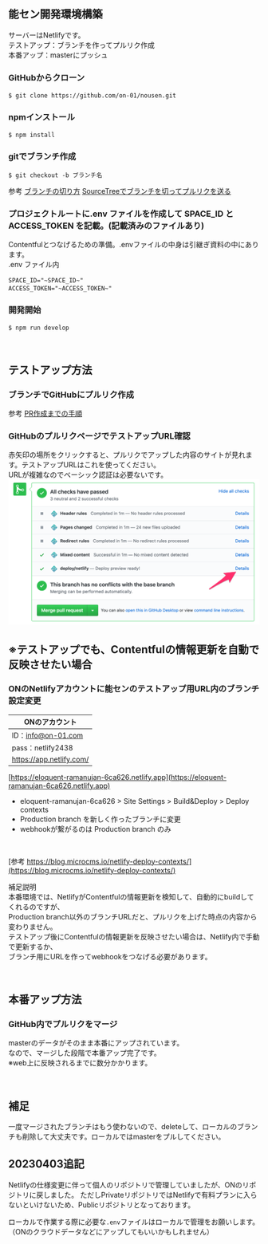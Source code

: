 
## 能セン開発環境構築
サーバーはNetlifyです。<br>
テストアップ：ブランチを作ってプルリク作成<br>
本番アップ：masterにプッシュ

### GitHubからクローン
```
$ git clone https://github.com/on-01/nousen.git
```

### npmインストール
```
$ npm install
```

### gitでブランチ作成
```
$ git checkout -b ブランチ名
```
参考
[ブランチの切り方](https://github.com/mikutaniguchi/portfolio_site/wiki/%E3%83%96%E3%83%A9%E3%83%B3%E3%83%81%E3%81%AE%E5%88%87%E3%82%8A%E6%96%B9)
[SourceTreeでブランチを切ってプルリクを送る](https://tokku-engineer.tech/github-sourcetree-branch/)

### プロジェクトルートに.env ファイルを作成して SPACE_ID と ACCESS_TOKEN を記載。(記載済みのファイルあり)
Contentfulとつなげるための準備。.envファイルの中身は引継ぎ資料の中にあります。<br>
.env ファイル内
```
SPACE_ID="~SPACE_ID~"
ACCESS_TOKEN="~ACCESS_TOKEN~"
```

### 開発開始
```
$ npm run develop
```
&emsp;

## テストアップ方法

### ブランチでGitHubにプルリク作成
参考
[PR作成までの手順](https://github.com/mikutaniguchi/portfolio_site/wiki/PR%E4%BD%9C%E6%88%90%E3%81%BE%E3%81%A7%E3%81%AE%E6%89%8B%E9%A0%86)

### GitHubのプルリクページでテストアップURL確認
赤矢印の場所をクリックすると、プルリクでアップした内容のサイトが見れます。テストアップURLはこれを使ってください。<br>
URLが複雑なのでベーシック認証は必要ないです。
![URLの場所](readme_description.png "readmedescription")
<br>

## ※テストアップでも、Contentfulの情報更新を自動で反映させたい場合

### ONのNetlifyアカウントに能センのテストアップ用URL内のブランチ設定変更
| ONのアカウント |
|---|
| ID：info@on-01.com |
| pass：netlify2438 |
| https://app.netlify.com/ |

[https://eloquent-ramanujan-6ca626.netlify.app](https://eloquent-ramanujan-6ca626.netlify.app)
- eloquent-ramanujan-6ca626 > Site Settings > Build&Deploy > Deploy contexts
- Production branch を新しく作ったブランチに変更
- webhookが繋がるのは Production branch のみ
<br>

[参考 https://blog.microcms.io/netlify-deploy-contexts/](https://blog.microcms.io/netlify-deploy-contexts/)



補足説明<br>
本番環境では、NetlifyがContentfulの情報更新を検知して、自動的にbuildしてくれるのですが、<br>
Production branch以外のブランチURLだと、プルリクを上げた時点の内容から変わりません。<br>
テストアップ後にContentfulの情報更新を反映させたい場合は、Netlify内で手動で更新するか、<br>
ブランチ用にURLを作ってwebhookをつなげる必要があります。<br>

&emsp;

## 本番アップ方法

### GitHub内でプルリクをマージ
masterのデータがそのまま本番にアップされています。<br>
なので、マージした段階で本番アップ完了です。<br>
※web上に反映されるまでに数分かかります。

&emsp;

## 補足
一度マージされたブランチはもう使わないので、deleteして、ローカルのブランチも削除して大丈夫です。ローカルではmasterをプルしてください。

## 20230403追記
Netlifyの仕様変更に伴って個人のリポジトリで管理していましたが、ONのリポジトリに戻しました。
ただしPrivateリポジトリではNetlifyで有料プランに入らないといけないため、Publicリポジトリとなっております。

ローカルで作業する際に必要な`.env`ファイルはローカルで管理をお願いします。（ONのクラウドデータなどにアップしてもいいかもしれません）
